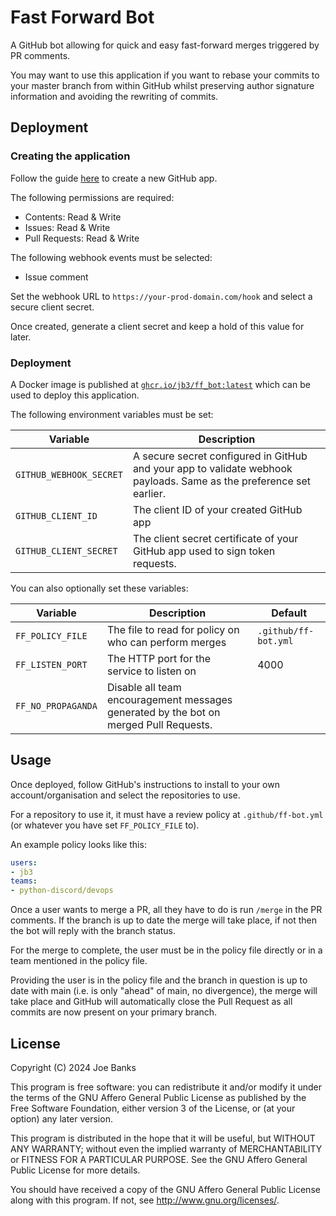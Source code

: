 # Fast Forward Bot

A GitHub bot allowing for quick and easy fast-forward merges triggered by PR
comments.

You may want to use this application if you want to rebase your commits to your
master branch from within GitHub whilst preserving author signature information
and avoiding the rewriting of commits.

## Deployment


### Creating the application

Follow the guide [here](https://docs.github.com/en/apps/creating-github-apps/registering-a-github-app/registering-a-github-app) to create a new GitHub app.

The following permissions are required:
- Contents: Read & Write
- Issues: Read & Write
- Pull Requests: Read & Write

The following webhook events must be selected:
- Issue comment

Set the webhook URL to `https://your-prod-domain.com/hook` and select a secure
client secret.

Once created, generate a client secret and keep a hold of this value for later.

### Deployment

A Docker image is published at [`ghcr.io/jb3/ff_bot:latest`](https://ghcr.io/jb3/ff_bot) which can be used to
deploy this application.

The following environment variables must be set:

| Variable                | Description                                                                                                         |
|-------------------------|---------------------------------------------------------------------------------------------------------------------|
| `GITHUB_WEBHOOK_SECRET` | A secure secret configured in GitHub and your app to validate webhook payloads. Same as the preference set earlier. |
| `GITHUB_CLIENT_ID`      | The client ID of your created GitHub app                                                                            |
| `GITHUB_CLIENT_SECRET`  | The client secret certificate of your GitHub app used to sign token requests.                                       |

You can also optionally set these variables:

| Variable           | Description                                                                              | Default              |
|--------------------|------------------------------------------------------------------------------------------|----------------------|
| `FF_POLICY_FILE`   | The file to read for policy on who can perform merges                                    | `.github/ff-bot.yml` |
| `FF_LISTEN_PORT`   | The HTTP port for the service to listen on                                               | 4000                 |
| `FF_NO_PROPAGANDA` | Disable all team encouragement messages generated by the bot on merged Pull Requests.    |                      |

## Usage

Once deployed, follow GitHub's instructions to install to your own
account/organisation and select the repositories to use.

For a repository to use it, it must have a review policy at `.github/ff-bot.yml`
(or whatever you have set `FF_POLICY_FILE` to).

An example policy looks like this:

``` yaml
users:
- jb3
teams:
- python-discord/devops
```

Once a user wants to merge a PR, all they have to do is run `/merge` in the PR
comments. If the branch is up to date the merge will take place, if not then the
bot will reply with the branch status.

For the merge to complete, the user must be in the policy file directly or in a
team mentioned in the policy file.

Providing the user is in the policy file and the branch in question is up to
date with main (i.e. is only "ahead" of main, no divergence), the merge will
take place and GitHub will automatically close the Pull Request as all commits
are now present on your primary branch.

## License

Copyright (C) 2024  Joe Banks

This program is free software: you can redistribute it and/or modify
it under the terms of the GNU Affero General Public License as published by
the Free Software Foundation, either version 3 of the License, or
(at your option) any later version.

This program is distributed in the hope that it will be useful,
but WITHOUT ANY WARRANTY; without even the implied warranty of
MERCHANTABILITY or FITNESS FOR A PARTICULAR PURPOSE.  See the
GNU Affero General Public License for more details.

You should have received a copy of the GNU Affero General Public License
along with this program.  If not, see <http://www.gnu.org/licenses/>.
